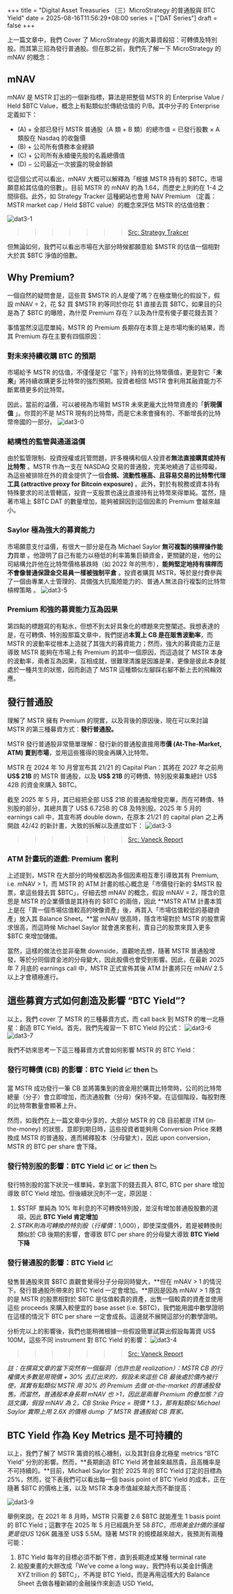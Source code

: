 +++
title = "Digital Asset Treasuries （三）MicroStrategy 的普通股與 BTC Yield"
date = 2025-08-16T11:56:29+08:00
series = ["DAT Series"]
draft = false
+++



上一篇文章中，我們 Cover 了 MicroStrategy 的兩大募資殺招：可轉債及特別股。而其第三招為發行普通股。但在那之前，我們先了解一下 MicroStrategy 的 mNAV 的概念：

## mNAV

mNAV 是 MSTR 訂出的一個新指標，算法是把整個 MSTR 的 Enterprise Value / Held $BTC Value，概念上有點類似於傳統估值的 P/B。其中分子的 Enterprise 定義如下：

- (A) + 全部已發行 MSTR 普通股（A 類 + B 類）的總市值 = 已發行股數 × A 類股在 Nasdaq 的收盤價
- (B) + 公司所有債務本金總額
- (C) + 公司所有永續優先股的名義總價值
- (D) − 公司最近一次披露的現金餘額

從這個公式可以看出，mNAV 大概可以解釋為「根據 MSTR 持有的 $BTC，市場願意給其估值的倍數」。目前 MSTR 的 mNAV 約為 1.64，而歷史上則約在 1-4 之間徘徊。此外，如 Strategy Tracker 這種網站也會用 NAV Premium （定義：MSTR market cap / Held $BTC value）的概念來評估 MSTR 的估值倍數：

![dat3-1](dat3-1.png)
>>>>>>> [Src: Strategy Trakcer](https://www.mstr-tracker.com/)

但無論如何，我們可以看出市場在大部分時候都願意給 $MSTR 的估值一個相對大於其 $BTC 淨值的倍數。

## Why Premium?

一個自然的疑問會是，這些買 $MSTR 的人是傻了嗎？在極度簡化的假設下，假設 mNAV = 2，花 $2 買 $MSTR 約等同於你花 $1 直接去買 $BTC，如果目的只是為了 $BTC 的曝險，為什麼 Premium 存在？以及為什麼有傻子要花錢去買？

事情當然沒這麼單純，MSTR 的 Premium 長期存在本質上是市場均衡的結果，而其 Premium 存在主要有四個原因：

### 對未來持續收購 BTC 的預期

市場給予 MSTR 的估值，不僅僅是它「當下」持有的比特幣價值，更是對它「**未來**」將持續收購更多比特幣的強烈預期。投資者相信 MSTR 會利用其融資能力不斷累積更多的比特幣。

因此，當前的溢價，可以被視為市場對 MSTR 未來更龐大比特幣資產的「**折現價值** 」。你買的不是 MSTR 現有的比特幣，而是它未來會擁有的、不斷增長的比特幣帝國的一部分。
![dat3-0](dat3-0.png)


### 結構性的監管與通道溢價

由於監管限制、投資授權或託管問題，許多機構和個人投資者**無法直接購買或持有比特幣** 。MSTR 作為一支在 NASDAQ 交易的普通股，完美地繞過了這些障礙，為這些被排除在外的資金提供了一個**合規、流動性極高、且容易交易的比特幣代理工具 (attractive proxy for Bitcoin exposure)** 。此外，對於有稅務或資本持有特殊要求的司法管轄區，投資一支股票也遠比直接持有比特幣來得單純。當然，隨著市場上 $BTC DAT 的數量增加，能夠被歸因到這個因素的 Premium 會越來越小。

### Saylor 極為強大的募資能力

市場願意支付溢價，有很大一部分是在為 Michael Saylor **無可複製的槓桿操作能力**買單 。他證明了自己有能力以極低的利率籌集巨額資金，更關鍵的是，他的公司結構允許他在比特幣價格暴跌時（如 2022 年的熊市），**能夠堅定地持有槓桿而不會像普通保證金交易員一樣被強制平倉** 。投資者購買 MSTR，等於是付費參與了一個由專業人士管理的、具備強大抗風險能力的、普通人無法自行複製的比特幣槓桿策略 。
![dat3-5](dat3-5.jpeg)

### Premium 和強的募資能力互為因果

第四點的標題寫的有點水，但想不到太好具象化的標題來完整闡述。我想表達的是，在可轉債、特別股那篇文章中，我們提過**本質上 CB 是在販售波動率**，而 MSTR 的波動率從根本上造就了其強大的募資能力；然而，強大的募資能力正是導致 MSTR 能夠在市場上有 Premium 的其中一個原因，而這造就了 MSTR 本身的波動率，兩者互為因果，互相成就，很難理清誰是因誰是果，更像是彼此本身就處於一種共生的狀態，因而創造了 MSTR 這種類似左腳踩右腳不斷上去的飛輪效應。

## 發行普通股

理解了 MSTR 擁有 Premium 的現實，以及背後的原因後，現在可以來討論 MSTR 的第三種募資方式：**發行普通股。**

MSTR 發行普通股非常簡單理解：發行新的普通股直接用**市價 (At-The-Market, ATM) 賣到市場**，並用這些獲得的現金再購入比特幣。

MSTR 在 2024 年 10 月曾宣布其 21/21 的 Capital Plan：其將在 2027 年之前用 **US$ 21B** 的 MSTR 普通股，以及 **US$ 21B** 的可轉債、特別股來募集總計 US$ 42B 的資金來購入 $BTC。

截至 2025 年 5 月，其已經把全部 US$ 21B 的普通股增發完畢，而在可轉債、特別股的部分，其總共賣了 US$ 6.725B 的 CB 及特別股。2025 年 5 月的 earnings call 中，其宣布將 double down，在原本 21/21 的 capital plan 之上再開啟 42/42 的新計畫，大致的拆解以及進度如下：
![dat3-3](dat3-3.png)
>>>>>>> [Src: Vaneck Report](https://www.vaneck.com/us/en/blogs/digital-assets/matthew-sigel-deconstructing-strategy-mstr-premium-leverage-and-capital-structure/#assessing-strategy)


### ATM 計畫玩的遊戲: Premium 套利

上述提到，MSTR 在大部分的時候都因為多個因素相互牽引導致其有 Premium, i.e. mNAV > 1，而 MSTR 的 ATM 計畫的核心概念是「市價發行新的 $MSTR 股票，拿這些錢去買 $BTC」，仔細去想 mNAV 的概念，假設 mNAV = 2，隱含的意思是 MSTR 的企業價值是其持有的 $BTC 的兩倍，因此 **MSTR ATM 計畫本質上是在「賣一個市場估值較高的映像資產」後，再買入「市場估值較低的基礎資產」放入其 Balance Sheet。**當 mNAV 很高時，隱含市場對於 MSTR 的股票需求很高，而這時候 Michael Saylor 就會進來套利，賣自己的股票來買入更多 $BTC 來增加儲備。

當然，這樣的做法也並非毫無 downside，直觀地去想，隨著 MSTR 普通股增發，等於分同個資金池的分母變大，因此股價也會受到影響。因此，在最新 2025 年 7 月底的 earnings call 中，MSTR 正式宣佈其後 ATM 計畫將只在 mNAV 2.5 以上才會積極進行。

## 這些募資方式如何創造及影響 “BTC Yield”?

以上，我們 cover 了 MSTR 的三種募資方式，而 call back 到 MSTR 的唯一北極星：創造 BTC Yield。首先，我們先複習一下 BTC Yield 的公式：
![dat3-6](dat3-6.png)
![dat3-7](dat3-7.png)

我們不妨來思考一下這三種募資方式會如何影響 MSTR 的 BTC Yield：

### 發行可轉債 (CB) 的影響：BTC Yield 📈 then 📉

當 MSTR 成功發行一筆 CB 並將籌集到的資金用於購買比特幣時，公司的比特幣總量（分子）會立即增加，而流通股數（分母）保持不變。在這個階段，每股對應的比特幣數量會顯著上升。

然而，如我們在上一篇文章中分享的，大部分 MSTR 的 CB 目前都是 ITM (in-the-money) 的狀態，意即到期日時，這些投資者能夠用 Conversion Price 來轉換成 MSTR 的普通股，進而稀釋股本（分母變大），因此 upon conversion，MSTR 的 BTC per share 會下降。

### 發行特別股的影響：BTC Yield 📈 or 📈 then 📉

發行特別股的當下狀況一樣單純，拿到當下的錢去買入 BTC, BTC per share 增加導致 BTC Yield 增加。但後續狀況則不一定，原因是：

1.  $STRF 單純為 10% 年利息的不可轉換特別股，並沒有增加普通股股數的選項，因此 **BTC Yield 肯定增加**
2. $STRK 則為可轉換的特別股（行權價：$1,000），即使深度價外，若是被轉換則類似於 CB 後期的影響，會導致 BTC per share 的分母變大導致 **BTC Yield 下降**

### 發行普通股的影響：BTC Yield 📈

發售普通股來買 $BTC 直觀會覺得分子分母同時變大，**但在 mNAV > 1 的情況下，發行普通股所帶來的 BTC Yield 一定會增加。**原因是因為 mNAV > 1 隱含的是 MSTR 的股票相對於 $BTC 是估值較貴的資產，出售一個較貴的資產並使用這些 proceeds 來購入較便宜的 base asset (i.e. $BTC)，我們能用國中數學證明在這樣的情況下 BTC per share 一定會成長。這邊就不展開這部分的數學證明。

分析完以上的影響後，我們也能稍微根據一些假設簡單試算出假設每籌資 US$ 100M，這些不同 instrument 對 BTC Yield 的影響：
![dat3-4](dat3-8.png)
>>>>>>> [Src: Vaneck Report](https://www.vaneck.com/us/en/blogs/digital-assets/matthew-sigel-deconstructing-strategy-mstr-premium-leverage-and-capital-structure/#assessing-strategy)

*註：在撰寫文章的當下突然有一個腦洞（也許也是 realization）：MSTR CB 的行權價大多數是用現價 + 30% 去訂出來的，假設未來這些 CB 最後處於價內被行使，其實有點類似 MSTR 用 30% 的 Premium 去做 at-the-market 的普通股發售。而當然，普通股本身長期 mNAV 也 >1，因此是兩層 Premium 的疊加態？白話文講，假設 mNAV 為 2，CB Strike Price = 現價 * 1.3，那有點類似 Michael Saylor 實際上用 2.6X 的價格 dump 了 MSTR 普通股給 CB 買家。*

## BTC Yield 作為 Key Metrics 是不可持續的

以上，我們了解了 MSTR 籌資的核心機制，以及其對自身北極星 metrics “BTC Yield” 分別的影響。然而，**長期創造 BTC Yield 將會越來越昂貴，且高機率是不可持續的。**目前，Michael Saylor 對於 2025 年的 BTC Yield 訂定的目標為 25%，然而，從下表我們可以看出每一個 basis point of BTC Yield 的成本，正在隨著 $BTC 的價格上漲，以及 MSTR 本身市值越來越大而不斷提高：

![dat3-9](dat3-9.png)

舉例來說，在 2021 年 8 月時，MSTR 只需要 2.6 $BTC 就能產生 1 basis point 的 BTC Yield；這數字在 2025 年 5 月已經飆升至 58 $BTC，而用美金計價的漲幅更是從 US$ 126K 飆漲至 US$ 5.5M。隨著 MSTR 的規模越來越大，我預測有兩種可能：

1. BTC Yield 每年的目標必須不斷下修，直到長期達成某種 terminal rate
2. 給股東畫的大餅改成「We’ve come a long way，我們持有以美金計價達 XYZ trillion 的 $BTC」，不再提 BTC Yield，而是再用這樣大的 Balance Sheet 去做各種新穎的金融操作來創造 USD Yield。